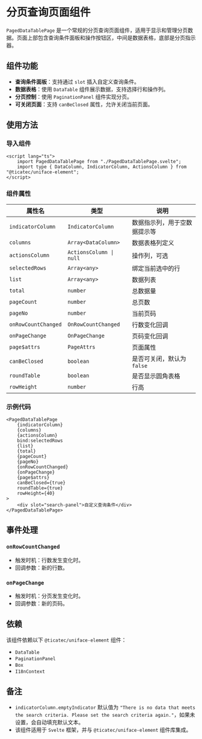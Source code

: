# 分页查询页面组件



`PagedDataTablePage` 是一个常规的分页查询页面组件，适用于显示和管理分页数据。页面上部包含查询条件面板和操作按钮区，中间是数据表格，底部是分页指示器。

## 组件功能
- **查询条件面板**：支持通过 `slot` 插入自定义查询条件。
- **数据表格**：使用 `DataTable` 组件展示数据，支持选择行和操作列。
- **分页控制**：使用 `PaginationPanel` 组件实现分页。
- **可关闭页面**：支持 `canBeClosed` 属性，允许关闭当前页面。

## 使用方法

### 导入组件
```svelte
<script lang="ts">
    import PagedDataTablePage from "./PagedDataTablePage.svelte";
    import type { DataColumn, IndicatorColumn, ActionsColumn } from "@ticatec/uniface-element";
</script>
```

### 组件属性
| 属性名 | 类型 | 说明 |
|--------|------|------|
| `indicatorColumn` | `IndicatorColumn` | 数据指示列，用于空数据提示等 |
| `columns` | `Array<DataColumn>` | 数据表格列定义 |
| `actionsColumn` | `ActionsColumn \| null` | 操作列，可选 |
| `selectedRows` | `Array<any>` | 绑定当前选中的行 |
| `list` | `Array<any>` | 数据列表 |
| `total` | `number` | 总数据量 |
| `pageCount` | `number` | 总页数 |
| `pageNo` | `number` | 当前页码 |
| `onRowCountChanged` | `OnRowCountChanged` | 行数变化回调 |
| `onPageChange` | `OnPageChange` | 页码变化回调 |
| `page$attrs` | `PageAttrs` | 页面属性 |
| `canBeClosed` | `boolean` | 是否可关闭，默认为 `false` |
| `roundTable` | `boolean` | 是否显示圆角表格 |
| `rowHeight` | `number` | 行高 |

### 示例代码
```svelte
<PagedDataTablePage
    {indicatorColumn}
    {columns}
    {actionsColumn}
    bind:selectedRows
    {list}
    {total}
    {pageCount}
    {pageNo}
    {onRowCountChanged}
    {onPageChange}
    {page$attrs}
    canBeClosed={true}
    roundTable={true}
    rowHeight={40}
>
    <div slot="search-panel">自定义查询条件</div>
</PagedDataTablePage>
```

## 事件处理
### `onRowCountChanged`
- 触发时机：行数发生变化时。
- 回调参数：新的行数。

### `onPageChange`
- 触发时机：分页发生变化时。
- 回调参数：新的页码。

## 依赖
该组件依赖以下 `@ticatec/uniface-element` 组件：
- `DataTable`
- `PaginationPanel`
- `Box`
- `I18nContext`

## 备注
- `indicatorColumn.emptyIndicator` 默认值为 `"There is no data that meets the search criteria. Please set the search criteria again."`，如果未设置，会自动填充默认文本。
- 该组件适用于 `Svelte` 框架，并与 `@ticatec/uniface-element` 组件库集成。

